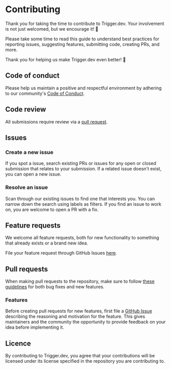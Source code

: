 # Contributing

Thank you for taking the time to contribute to Trigger.dev. Your involvement is not just welcomed, but we encourage it! 🚀

Please take some time to read this guide to understand best practices for reporting issues, suggesting features, submitting code, creating PRs, and more.

Thank you for helping us make Trigger.dev even better! 🤩

## Code of conduct

Please help us maintain a positive and respectful environment by adhering to our community's [Code of Conduct](./CODE_OF_CONDUCT.md).

## Code review

All submissions require review via a [pull request](https://docs.github.com/en/pull-requests/collaborating-with-pull-requests/proposing-changes-to-your-work-with-pull-requests/about-pull-requests).

## Issues

### Create a new issue
If you spot a issue, search existing PRs or issues for any open or closed submission that relates to your submission. If a related issue doesn't exist, you can open a new issue.

### Resolve an issue
Scan through our existing issues to find one that interests you. You can narrow down the search using labels as filters. If you find an issue to work on, you are welcome to open a PR with a fix.

## Feature requests

We welcome all feature requests, both for new functionality to something that already exists or a brand new idea.

File your feature request through GitHub Issues [here](https://github.com/triggerdotdev/.github/issues/new).

## Pull requests

When making pull requests to the repository, make sure to follow [these guidelines](https://github.com/triggerdotdev/CONTRIBUTING.md) for both bug fixes and new features.

### Features
Before creating pull requests for new features, first file a [GitHub Issue](https://github.com/triggerdotdev/.github/issues/new) describing the reasoning and motivation for the feature. This gives maintainers and the community the opportunity to provide feedback on your idea before implementing it.

## Licence
By contributing to Trigger.dev, you agree that your contributions will be licensed under its license specified in the repository you are contributing to.

